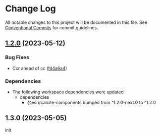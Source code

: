 # Change Log

All notable changes to this project will be documented in this file.
See [Conventional Commits](https://conventionalcommits.org) for commit guidelines.

## [1.2.0](https://github.com/benelan/calcite-monorepo/compare/@esri/calcite-components-react@1.1.0...@esri/calcite-components-react@v1.2.0) (2023-05-12)

### Bug Fixes

- Ccr ahead of cc ([fd4a6a4](https://github.com/benelan/calcite-monorepo/commit/fd4a6a4ce7aa7daab67c83ca9ba9a1532e6ab7b4))

### Dependencies

- The following workspace dependencies were updated
  - dependencies
    - @esri/calcite-components bumped from ^1.2.0-next.0 to ^1.2.0

## 1.3.0 (2023-05-05)

init
